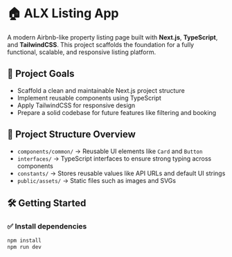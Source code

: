 # 🏠 ALX Listing App

A modern Airbnb-like property listing page built with **Next.js**, **TypeScript**, and **TailwindCSS**. This project scaffolds the foundation for a fully functional, scalable, and responsive listing platform.

## 🚀 Project Goals

- Scaffold a clean and maintainable Next.js project structure
- Implement reusable components using TypeScript
- Apply TailwindCSS for responsive design
- Prepare a solid codebase for future features like filtering and booking

## 📁 Project Structure Overview

- `components/common/` → Reusable UI elements like `Card` and `Button`
- `interfaces/` → TypeScript interfaces to ensure strong typing across components
- `constants/` → Stores reusable values like API URLs and default UI strings
- `public/assets/` → Static files such as images and SVGs

## 🛠️ Getting Started

### ✅ Install dependencies

```bash
npm install
npm run dev
```
